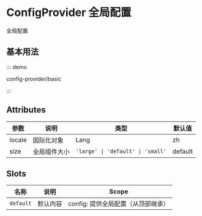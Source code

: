 # ConfigProvider 全局配置

全局配置

## 基本用法

::: demo

config-provider/basic

:::

## Attributes

| 参数   | 说明         | 类型                              | 默认值  |
| ------ | ------------ | --------------------------------- | ------- |
| locale | 国际化对象   | Lang                              | zh      |
| size   | 全局组件大小 | `'large' \| 'default' \| 'small'` | default |

## Slots

| 名称      | 说明     | Scope                              |
| --------- | -------- | ---------------------------------- |
| `default` | 默认内容 | config: 提供全局配置（从顶部继承） |
